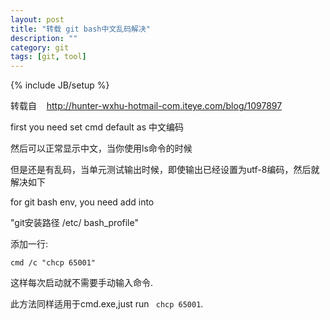 ```yaml
---
layout: post
title: "转载 git bash中文乱码解决"
description: ""
category: git
tags: [git, tool]
---
```

{% include JB/setup %}

转载自  &nbsp;&nbsp; http://hunter-wxhu-hotmail-com.iteye.com/blog/1097897

first you need set cmd default as 中文编码 

然后可以正常显示中文，当你使用ls命令的时候 

但是还是有乱码，当单元测试输出时候，即使输出已经设置为utf-8编码，然后就解决如下 

for git bash env, you need add into 

"git安装路径 /etc/ bash_profile"

<p>添加一行:</p> 

<p><code>cmd /c "chcp 65001"</code></p> 

<p>这样每次启动就不需要手动输入命令.</p> 

<p>此方法同样适用于cmd.exe,just run <code> chcp 65001</code>.</p>
